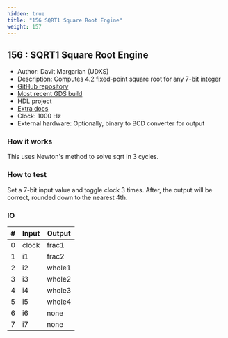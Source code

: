 ```yaml
---
hidden: true
title: "156 SQRT1 Square Root Engine"
weight: 157
---
```


## 156 : SQRT1 Square Root Engine

* Author: Davit Margarian (UDXS)
* Description: Computes 4.2 fixed-point square root for any 7-bit integer
* [GitHub repository](https://github.com/UDXS/sqrt-tt02)
* [Most recent GDS build](https://github.com/UDXS/sqrt-tt02/actions/runs/3527098409)
* HDL project
* [Extra docs]()
* Clock: 1000 Hz
* External hardware: Optionally, binary to BCD converter for output



### How it works

This uses Newton's method to solve sqrt in 3 cycles.

### How to test

Set a 7-bit input value and toggle clock 3 times. After, the output will be correct, rounded down to the nearest 4th.

### IO

| # | Input        | Output       |
|---|--------------|--------------|
| 0 | clock  | frac1 |
| 1 | i1  | frac2 |
| 2 | i2  | whole1 |
| 3 | i3  | whole2 |
| 4 | i4  | whole3 |
| 5 | i5  | whole4 |
| 6 | i6  | none |
| 7 | i7  | none |
